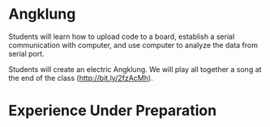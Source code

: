 # Angklung

Students will learn how to upload code to a board, establish a serial communication with computer, and use computer to analyze the data from serial port. 

Students will create an electric Angklung. We will play all together a song at the end of the class (http://bit.ly/2fzAcMh).


# Experience Under Preparation
